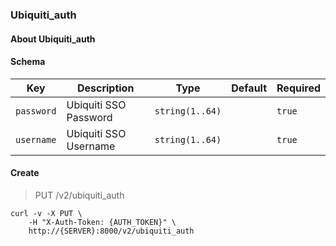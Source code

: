 ### Ubiquiti_auth

#### About Ubiquiti_auth

#### Schema

Key | Description | Type | Default | Required
--- | ----------- | ---- | ------- | --------
`password` | Ubiquiti SSO Password | `string(1..64)` |   | `true`
`username` | Ubiquiti SSO Username | `string(1..64)` |   | `true`


#### Create

> PUT /v2/ubiquiti_auth

```curl
curl -v -X PUT \
    -H "X-Auth-Token: {AUTH_TOKEN}" \
    http://{SERVER}:8000/v2/ubiquiti_auth
```

